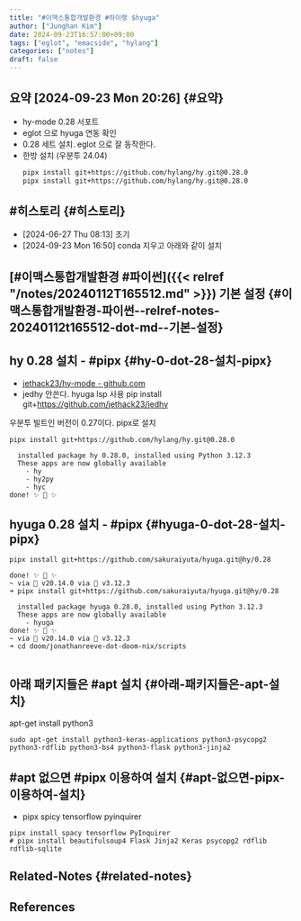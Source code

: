 ```yaml
---
title: "#이맥스통합개발환경 #하이랭 $hyuga"
author: ["Junghan Kim"]
date: 2024-09-23T16:57:00+09:00
tags: ["eglot", "emacside", "hylang"]
categories: ["notes"]
draft: false
---
```


<!--more-->


## 요약 <span class="timestamp-wrapper"><span class="timestamp">[2024-09-23 Mon 20:26]</span></span> {#요약}

-   hy-mode 0.28 서포트
-   eglot 으로 hyuga 연동 확인
-   0.28 세트 설치. eglot 으로 잘 동작한다.
-   한방 설치 (우분투 24.04)
    <a id="code-snippet--"></a>
    ```bash
    pipx install git+https://github.com/hylang/hy.git@0.28.0
    pipx install git+https://github.com/hylang/hy.git@0.28.0
    ```


## #히스토리 {#히스토리}

-   <span class="timestamp-wrapper"><span class="timestamp">[2024-06-27 Thu 08:13] </span></span> 초기
-   <span class="timestamp-wrapper"><span class="timestamp">[2024-09-23 Mon 16:50] </span></span> conda 지우고 아래와 같이 설치


## [#이맥스통합개발환경 #파이썬]({{< relref "/notes/20240112T165512.md" >}}) 기본 설정 {#이맥스통합개발환경-파이썬--relref-notes-20240112t165512-dot-md--기본-설정}


## hy 0.28 설치 - #pipx {#hy-0-dot-28-설치-pipx}

-   [jethack23/hy-mode - github.com](https://github.com/jethack23/hy-mode)
-   jedhy 안쓴다. hyuga lsp 사용 pip install git+<https://github.com/jethack23/jedhy>

우분투 빌트인 버전이 0.27이다. pipx로 설치

```shell
pipx install git+https://github.com/hylang/hy.git@0.28.0
```

```text
  installed package hy 0.28.0, installed using Python 3.12.3
  These apps are now globally available
    - hy
    - hy2py
    - hyc
done! ✨ 🌟 ✨
```


## hyuga 0.28 설치 - #pipx {#hyuga-0-dot-28-설치-pipx}

```shell
pipx install git+https://github.com/sakuraiyuta/hyuga.git@hy/0.28

```

```text
done! ✨ 🌟 ✨
~ via  v20.14.0 via 🐍 v3.12.3
➜ pipx install git+https://github.com/sakuraiyuta/hyuga.git@hy/0.28

  installed package hyuga 0.28.0, installed using Python 3.12.3
  These apps are now globally available
    - hyuga
done! ✨ 🌟 ✨
~ via  v20.14.0 via 🐍 v3.12.3
➜ cd doom/jonathanreeve-dot-doom-nix/scripts


```


## 아래 패키지들은 #apt 설치 {#아래-패키지들은-apt-설치}

apt-get install python3

```shell
sudo apt-get install python3-keras-applications python3-psycopg2 python3-rdflib python3-bs4 python3-flask python3-jinja2

```


## #apt 없으면 #pipx 이용하여 설치 {#apt-없으면-pipx-이용하여-설치}

-   pipx spicy tensorflow pyinquirer

<!--listend-->

```shell
pipx install spacy tensorflow PyInquirer
# pipx install beautifulsoup4 Flask Jinja2 Keras psycopg2 rdflib rdflib-sqlite
```


## Related-Notes {#related-notes}

## References

<style>.csl-entry{text-indent: -1.5em; margin-left: 1.5em;}</style><div class="csl-bib-body">
</div>
